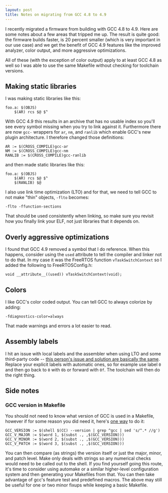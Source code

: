 ```yaml
---
layout: post
title: Notes on migrating from GCC 4.8 to 4.9
---
```


I recently migrated a firmware from building with GCC 4.8 to 4.9.  Here are
some notes about a few areas that tripped me up.  The result is quite good: the
firmware builds faster, is 20 percent smaller (which is very important in our use case) and we get the benefit of GCC 4.9 features like the improved analyzer,
color output, and more aggressive optimizations.

All of these (with the exception of color output) apply to at least GCC 4.8 as
well so I was able to use the same Makefile without checking for toolchain
versions.

## Making static libraries

I was making static libraries like this:

    foo.a: $(OBJS)
        $(AR) rcs $@ $^

With GCC 4.9 this results in an archive that has no usable index so you'll see
every symbol missing when you try to link against it.  Furthermore there are
now `gcc-` wrappers for `ar`, `nm`, and `ranlib` which enable GCC's new plugin
architecture.  I therefore changed those definitions:

    AR := $(CROSS_COMPILE)gcc-ar
    NM := $(CROSS_COMPILE)gcc-nm
    RANLIB := $(CROSS_COMPILE)gcc-ranlib

and then made static libraries like this:

    foo.a: $(OBJS)
        $(AR) rcs $@ $^
        $(RANLIB) $@

I also use link time optimization (LTO) and for that, we need to tell GCC to
not make "thin" objects, `-flto` becomes:

    -flto -ffunction-sections

That should be used consistently when linking, so make sure you revisit how you
finally link your ELF, not just libraries that it depends on.

## Overly aggressive optimizations

I found that GCC 4.9 removed a symbol that I do reference.  When this happens,
consider using the `used` attribute to tell the compiler and linker not to do
that.  In my case it was the FreeRTOS function `vTaskSwitchContext` so I added
the following to FreeRTOSConfig.h:

    void __attribute__((used)) vTaskSwitchContext(void);

## Colors

I like GCC's color coded output.  You can tell GCC to always colorize by adding:

    -fdiagnostics-color=always

That made warnings and errors a lot easier to read.

## Assembly labels

I hit an issue with local labels and the assembler when using LTO and some
third-party code -- [this person's issue and solution are basically the same](http://stackoverflow.com/questions/878770/assembly-compilation-error-gcc4-2-4-win-gcc4-3-3-fail).  Replace your explicit labels with automatic ones, so for example use label `0` and then go back to `0` with `0b` or forward with `0f`.  The
toolchain will then do the right thing.

## Side notes

### GCC version in Makefile

You should not need to know what version of GCC is used in a Makefile, however
if for some reason you did need it, here's [one way](http://stackoverflow.com/questions/5188267/checking-the-gcc-version-in-a-makefile) to do it:

    GCC_VERSION := $(shell $(CC) --version | grep ^gcc | sed 's/^.* //g')
    GCC_V_MAJOR := $(word 1, $(subst ., ,$(GCC_VERSION)))
    GCC_V_MINOR := $(word 2, $(subst ., ,$(GCC_VERSION)))
    GCC_V_PATCH := $(word 3, $(subst ., ,$(GCC_VERSION)))

You can then compare (as strings) the version itself or just the major, minor,
and patch level.  Make only deals with strings so any numerical checks would
need to be called out to the shell.  If you find yourself going this route,
it's time to consider using automake or a similar higher-level configuration
system and then generating your Makefiles from that.  You can then take
advantage of gcc's feature test and predefined macros.  The above may still be
useful for one or two minor fixups while keeping a basic Makefile.
